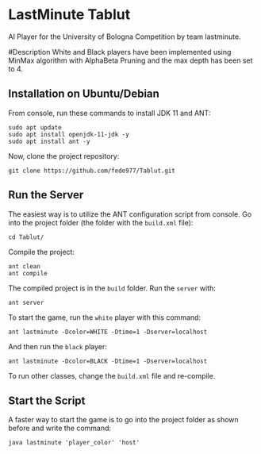 # LastMinute Tablut
AI Player for the University of Bologna Competition by team lastminute.

#Description
White and Black players have been implemented using MinMax algorithm with AlphaBeta Pruning and the max depth has been set to 4.


## Installation on Ubuntu/Debian 

From console, run these commands to install JDK 11 and ANT:

```
sudo apt update
sudo apt install openjdk-11-jdk -y
sudo apt install ant -y
```

Now, clone the project repository:

```
git clone https://github.com/fede977/Tablut.git
```

## Run the Server

The easiest way is to utilize the ANT configuration script from console.
Go into the project folder (the folder with the `build.xml` file):
```
cd Tablut/
```

Compile the project:

```
ant clean
ant compile
```

The compiled project is in  the `build` folder.
Run the `server` with:

```
ant server
```

To start the game, run the `white` player with this command:

```
ant lastminute -Dcolor=WHITE -Dtime=1 -Dserver=localhost
```
And then run the `black` player:
```
ant lastminute -Dcolor=BLACK -Dtime=1 -Dserver=localhost
```
To run other classes, change the `build.xml` file and re-compile.

## Start the Script
A faster way to start the game is to go into the project folder as shown before and write the command:

```
java lastminute 'player_color' 'host'
